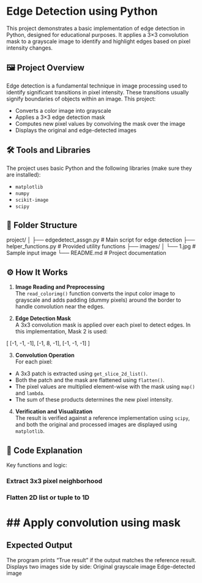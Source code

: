 # Edge Detection using Python

This project demonstrates a basic implementation of edge detection in Python, designed for educational purposes. It applies a 3×3 convolution mask to a grayscale image to identify and highlight edges based on pixel intensity changes.

## 🖼️ Project Overview

Edge detection is a fundamental technique in image processing used to identify significant transitions in pixel intensity. These transitions usually signify boundaries of objects within an image. This project:

- Converts a color image into grayscale
- Applies a 3×3 edge detection mask
- Computes new pixel values by convolving the mask over the image
- Displays the original and edge-detected images

## 🛠️ Tools and Libraries

The project uses basic Python and the following libraries (make sure they are installed):

- `matplotlib`
- `numpy`
- `scikit-image`
- `scipy`

## 📁 Folder Structure
project/
│
├── edgedetect_assgn.py # Main script for edge detection
├── helper_functions.py # Provided utility functions
├── images/
│ └── 1.jpg # Sample input image
└── README.md # Project documentation


## ⚙️ How It Works

1. **Image Reading and Preprocessing**  
   The `read_colorimg()` function converts the input color image to grayscale and adds padding (dummy pixels) around the border to handle convolution near the edges.

2. **Edge Detection Mask**  
   A 3x3 convolution mask is applied over each pixel to detect edges. In this implementation, Mask 2 is used:

[ [-1, -1, -1],
[-1, 8, -1],
[-1, -1, -1] ]


3. **Convolution Operation**  
For each pixel:
- A 3x3 patch is extracted using `get_slice_2d_list()`.
- Both the patch and the mask are flattened using `flatten()`.
- The pixel values are multiplied element-wise with the mask using `map()` and `lambda`.
- The sum of these products determines the new pixel intensity.

4. **Verification and Visualization**  
The result is verified against a reference implementation using `scipy`, and both the original and processed images are displayed using `matplotlib`.

## 🧠 Code Explanation

Key functions and logic:


### Extract 3x3 pixel neighborhood
### Flatten 2D list or tuple to 1D
# ## Apply convolution using mask

## Expected Output
The program prints “True result” if the output matches the reference result.
Displays two images side by side:
Original grayscale image
Edge-detected image

